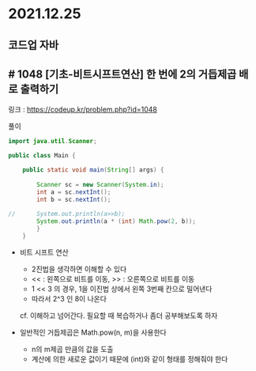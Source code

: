 # 2021.12.25

## 코드업 자바

## # 1048 [기초-비트시프트연산] 한 번에 2의 거듭제곱 배로 출력하기

링크 : https://codeup.kr/problem.php?id=1048





풀이

```java
import java.util.Scanner;

public class Main {

	public static void main(String[] args) {
	
		Scanner sc = new Scanner(System.in);
		int a = sc.nextInt();
		int b = sc.nextInt();
		
//		System.out.println(a>>b);
		System.out.println(a * (int) Math.pow(2, b));
		}
	}
```



* 비트 시프트 연산

  * 2진법을 생각하면 이해할 수 있다
  * << : 왼쪽으로 비트를 이동, >> : 오른쪽으로 비트를 이동
  * 1 << 3 의 경우, 1을 이진법 상에서 왼쪽 3번째 칸으로 밀어낸다
  * 따라서 2^3 인 8이 나온다

  cf. 이해하고 넘어간다. 필요할 때 복습하거나 좀더 공부해보도록 하자

  

* 일반적인 거듭제곱은 Math.pow(n, m)을 사용한다

  * n의 m제곱 만큼의 값을 도출
  * 계산에 의한 새로운 값이기 때문에 (int)와 같이 형태를 정해줘야 한다